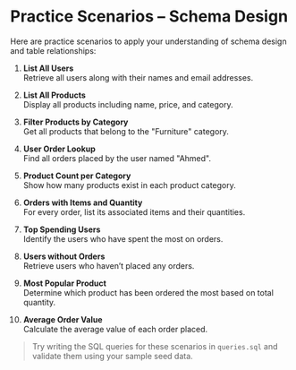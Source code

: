 # Practice Scenarios – Schema Design

Here are practice scenarios to apply your understanding of schema design and table relationships:

1. **List All Users**  
   Retrieve all users along with their names and email addresses.

2. **List All Products**  
   Display all products including name, price, and category.

3. **Filter Products by Category**  
   Get all products that belong to the "Furniture" category.

4. **User Order Lookup**  
   Find all orders placed by the user named "Ahmed".

5. **Product Count per Category**  
   Show how many products exist in each product category.

6. **Orders with Items and Quantity**  
   For every order, list its associated items and their quantities.

7. **Top Spending Users**  
   Identify the users who have spent the most on orders.

8. **Users without Orders**  
   Retrieve users who haven’t placed any orders.

9. **Most Popular Product**  
   Determine which product has been ordered the most based on total quantity.

10. **Average Order Value**  
   Calculate the average value of each order placed.

> Try writing the SQL queries for these scenarios in `queries.sql` and validate them using your sample seed data.
